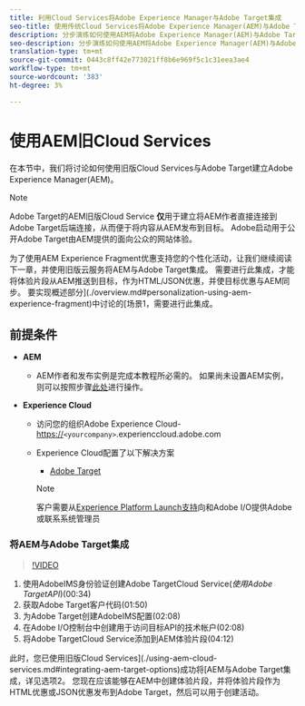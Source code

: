 ```yaml
---
title: 利用Cloud Services将Adobe Experience Manager与Adobe Target集成
seo-title: 使用传统Cloud Services将Adobe Experience Manager(AEM)与Adobe Target集成
description: 分步演练如何使用AEM将Adobe Experience Manager(AEM)与Adobe Target集成Cloud Service
seo-description: 分步演练如何使用AEM将Adobe Experience Manager(AEM)与Adobe Target集成Cloud Service
translation-type: tm+mt
source-git-commit: 0443c8ff42e773021ff8b6e969f5c1c31eea3ae4
workflow-type: tm+mt
source-wordcount: '383'
ht-degree: 3%

---
```



# 使用AEM旧Cloud Services

在本节中，我们将讨论如何使用旧版Cloud Services与Adobe Target建立Adobe Experience Manager(AEM)。

>[!NOTE]
>
> Adobe Target的AEM旧版Cloud Service **仅**&#x200B;用于建立将AEM作者直接连接到Adobe Target后端连接，从而便于将内容从AEM发布到目标。 Adobe启动用于公开Adobe Target由AEM提供的面向公众的网站体验。

为了使用AEM Experience Fragment优惠支持您的个性化活动，让我们继续阅读下一章，并使用旧版云服务将AEM与Adobe Target集成。 需要进行此集成，才能将体验片段从AEM推送到目标，作为HTML/JSON优惠，并使目标优惠与AEM同步。 要实现概述部分](./overview.md#personalization-using-aem-experience-fragment)中讨论的[场景1，需要进行此集成。

## 前提条件

* **AEM**

   * AEM作者和发布实例是完成本教程所必需的。 如果尚未设置AEM实例，则可以按照步骤[此处](./implementation.md#set-up-aem)进行操作。

* **Experience Cloud**
   * 访问您的组织Adobe Experience Cloud- <https://>`<yourcompany>`.experienccloud.adobe.com
   * Experience Cloud配置了以下解决方案
      * [Adobe Target](https://experiencecloud.adobe.com)

      >[!NOTE]
      >
      > 客户需要从[Experience Platform Launch支持](https://helpx.adobe.com/cn/contact/enterprise-support.ec.html)向和Adobe I/O提供Adobe或联系系统管理员



### 将AEM与Adobe Target集成

>[!VIDEO](https://video.tv.adobe.com/v/28428?quality=12&learn=on)

1. 使用AdobeIMS身份验证创建Adobe TargetCloud Service(*使用Adobe TargetAPI*)(00:34)
2. 获取Adobe Target客户代码(01:50)
3. 为Adobe Target创建AdobeIMS配置(02:08)
4. 在Adobe I/O控制台中创建用于访问目标API的技术帐户(02:08)
5. 将Adobe TargetCloud Service添加到AEM体验片段(04:12)

此时，您已使用旧版Cloud Services](./using-aem-cloud-services.md#integrating-aem-target-options)成功将[AEM与Adobe Target集成，详见选项2。 您现在应该能够在AEM中创建体验片段，并将体验片段作为HTML优惠或JSON优惠发布到Adobe Target，然后可以用于创建活动。
